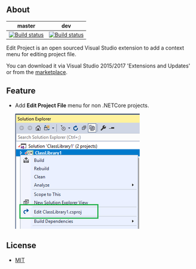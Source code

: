 ## About

master|dev
------|---
[![Build status](https://ci.appveyor.com/api/projects/status/luf891iask6ci15n/branch/master?svg=true)](https://ci.appveyor.com/project/heku/kool-editproject/branch/master)|[![Build status](https://ci.appveyor.com/api/projects/status/luf891iask6ci15n/branch/dev?svg=true)](https://ci.appveyor.com/project/heku/kool-editproject/branch/dev)

Edit Project is an open sourced Visual Studio extension to add a context menu for editing project file.

You can download it via Visual Studio 2015/2017 'Extensions and Updates' or from the [marketplace](https://marketplace.visualstudio.com/items?itemName=iheku.EditProject).

## Feature
- Add **Edit Project File** menu for non .NETCore projects.
 
    ![EditProjectPreview.png](Kool.EditProject/Resources/Preview.png)

## License
- [MIT](LICENSE)